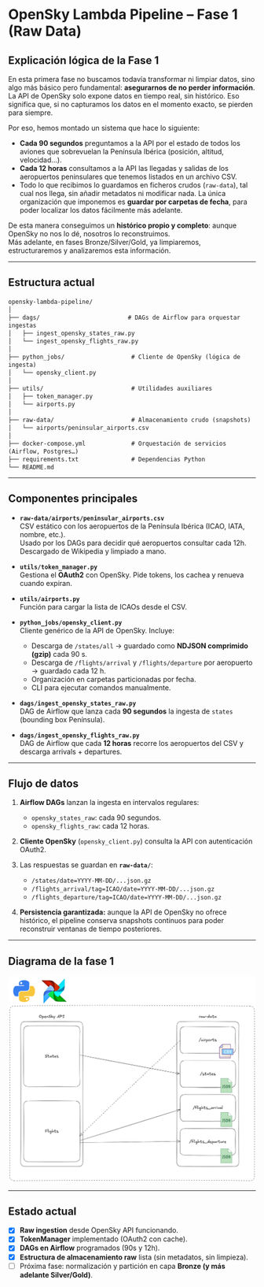 # OpenSky Lambda Pipeline – Fase 1 (Raw Data)

## Explicación lógica de la Fase 1

En esta primera fase no buscamos todavía transformar ni limpiar datos, sino algo más básico pero fundamental: **asegurarnos de no perder información**.  
La API de OpenSky solo expone datos en tiempo real, sin histórico. Eso significa que, si no capturamos los datos en el momento exacto, se pierden para siempre.

Por eso, hemos montado un sistema que hace lo siguiente:

- **Cada 90 segundos** preguntamos a la API por el estado de todos los aviones que sobrevuelan la Península Ibérica (posición, altitud, velocidad…).  
- **Cada 12 horas** consultamos a la API las llegadas y salidas de los aeropuertos peninsulares que tenemos listados en un archivo CSV.  
- Todo lo que recibimos lo guardamos en ficheros crudos (`raw-data`), tal cual nos llega, sin añadir metadatos ni modificar nada. La única organización que imponemos es **guardar por carpetas de fecha**, para poder localizar los datos fácilmente más adelante.

De esta manera conseguimos un **histórico propio y completo**: aunque OpenSky no nos lo dé, nosotros lo reconstruimos.  
Más adelante, en fases Bronze/Silver/Gold, ya limpiaremos, estructuraremos y analizaremos esta información.  

---

## Estructura actual

```
opensky-lambda-pipeline/
│
├── dags/                         # DAGs de Airflow para orquestar ingestas
│   ├── ingest_opensky_states_raw.py
│   └── ingest_opensky_flights_raw.py
│
├── python_jobs/                   # Cliente de OpenSky (lógica de ingesta)
│   └── opensky_client.py
│
├── utils/                         # Utilidades auxiliares
│   ├── token_manager.py
│   └── airports.py
│
├── raw-data/                      # Almacenamiento crudo (snapshots)
│   └── airports/peninsular_airports.csv
│
├── docker-compose.yml             # Orquestación de servicios (Airflow, Postgres…)
├── requirements.txt               # Dependencias Python
└── README.md
```

---

## Componentes principales

- **`raw-data/airports/peninsular_airports.csv`**  
  CSV estático con los aeropuertos de la Península Ibérica (ICAO, IATA, nombre, etc.).  
  Usado por los DAGs para decidir qué aeropuertos consultar cada 12h.
  Descargado de Wikipedia y limpiado a mano.

- **`utils/token_manager.py`**  
  Gestiona el **OAuth2** con OpenSky. Pide tokens, los cachea y renueva cuando expiran.

- **`utils/airports.py`**  
  Función para cargar la lista de ICAOs desde el CSV.

- **`python_jobs/opensky_client.py`**  
  Cliente genérico de la API de OpenSky. Incluye:  
  - Descarga de `/states/all` → guardado como **NDJSON comprimido (gzip)** cada 90 s.  
  - Descarga de `/flights/arrival` y `/flights/departure` por aeropuerto → guardado cada 12 h.  
  - Organización en carpetas particionadas por fecha.  
  - CLI para ejecutar comandos manualmente.

- **`dags/ingest_opensky_states_raw.py`**  
  DAG de Airflow que lanza cada **90 segundos** la ingesta de `states` (bounding box Península).

- **`dags/ingest_opensky_flights_raw.py`**  
  DAG de Airflow que cada **12 horas** recorre los aeropuertos del CSV y descarga arrivals + departures.

---

## Flujo de datos

1. **Airflow DAGs** lanzan la ingesta en intervalos regulares:
   - `opensky_states_raw`: cada 90 segundos.
   - `opensky_flights_raw`: cada 12 horas.

2. **Cliente OpenSky** (`opensky_client.py`) consulta la API con autenticación OAuth2.

3. Las respuestas se guardan en **`raw-data/`**:  
   - `/states/date=YYYY-MM-DD/...json.gz`  
   - `/flights_arrival/tag=ICAO/date=YYYY-MM-DD/...json.gz`  
   - `/flights_departure/tag=ICAO/date=YYYY-MM-DD/...json.gz`

4. **Persistencia garantizada:** aunque la API de OpenSky no ofrece histórico, el pipeline conserva snapshots continuos para poder reconstruir ventanas de tiempo posteriores.

---

## Diagrama de la fase 1

![Arquitectura Fase 1](docs/imgs/arquitectura_fase1.png)

---

## Estado actual

- [x] **Raw ingestion** desde OpenSky API funcionando.  
- [x] **TokenManager** implementado (OAuth2 con cache).  
- [x] **DAGs en Airflow** programados (90s y 12h).  
- [x] **Estructura de almacenamiento raw** lista (sin metadatos, sin limpieza).  
- [ ] Próxima fase: normalización y partición en capa **Bronze (y más adelante Silver/Gold)**.  
